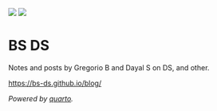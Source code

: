 ![](https://github.com/DayalStrub/bsds/workflows/CI/badge.svg) 
![](https://github.com/DayalStrub/bsds/workflows/GH-Pages%20Status/badge.svg) 

# BS DS

Notes and posts by Gregorio B and Dayal S on DS, and other.

https://bs-ds.github.io/blog/

_Powered by [quarto](https://quarto.org/)._
